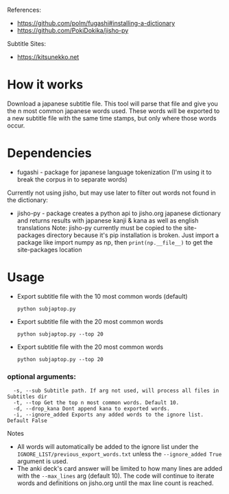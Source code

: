 References:
- https://github.com/polm/fugashi#installing-a-dictionary
- https://github.com/PokiDokika/jisho-py

Subtitle Sites:
- https://kitsunekko.net

# How it works
Download a japanese subtitle file. This tool will parse that file and give you the n most common japanese words used. These words will be exported to a new subtitle file with the same time stamps, but only where those words occur.

# Dependencies
- fugashi - package for japanese language tokenization (I'm using it to break the corpus in to separate words)

Currently not using jisho, but may use later to filter out words not found in the dictionary:
- jisho-py - package creates a python api to jisho.org japanese dictionary and returns results with japanese kanji & kana as well as english translations
Note: jisho-py currently must be copied to the site-packages directory because it's pip installation is broken. Just import a package like import numpy as np, then `print(np.__file__)` to get the site-packages location

# Usage
- Export subtitle file with the 10 most common words (default)
    ```
    python subjaptop.py
    ```
- Export subtitle file with the 20 most common words
    ```
    python subjaptop.py --top 20
    ```
- Export subtitle file with the 20 most common words
    ```
    python subjaptop.py --top 20
    ```
    
### optional arguments:
```
  -s, --sub Subtitle path. If arg not used, will process all files in Subtitles dir
  -t, --top Get the top n most common words. Default 10.
  -d, --drop_kana Dont append kana to exported words.
  -i, --ignore_added Exports any added words to the ignore list. Default False
``` 

Notes
- All words will automatically be added to the ignore list under the `IGNORE_LIST/previous_export_words.txt` unless the `--ignore_added True` argument is used.
- The anki deck's card answer will be limited to how many lines are added with the `--max_lines` arg (default 10). The code will continue to iterate words and definitions on jisho.org until the max line count is reached.